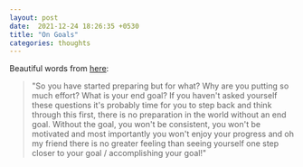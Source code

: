 ```yaml
---
layout: post
date:  2021-12-24 18:26:35 +0530
title: "On Goals"
categories: thoughts
---
```

Beautiful words from [here](https://medium.com/javarevisited/the-right-way-to-leetcode-4d70d6aff524):

> "So you have started preparing but for what? Why are you putting so much effort? What is your end goal? If you haven't asked yourself these questions it's probably time for you to step back and think through this first, there is no preparation in the world without an end goal. Without the goal, you won't be consistent, you won't be motivated and most importantly you won't enjoy your progress and oh my friend there is no greater feeling than seeing yourself one step closer to your goal / accomplishing your goal!"
